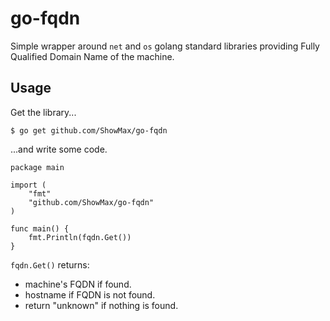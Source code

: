 # go-fqdn
Simple wrapper around `net` and `os` golang standard libraries providing Fully Qualified Domain Name of the machine.

## Usage
Get the library...
```
$ go get github.com/ShowMax/go-fqdn
```
...and write some code.
```
package main

import (
	"fmt"
	"github.com/ShowMax/go-fqdn"
)

func main() {
	fmt.Println(fqdn.Get())
}
```

`fqdn.Get()` returns:
- machine's FQDN if found.
- hostname if FQDN is not found.
- return "unknown" if nothing is found.
